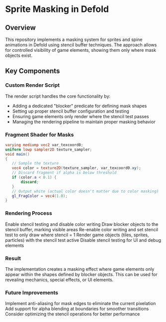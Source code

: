 # Sprite Masking in Defold

## Overview
This repository implements a masking system for sprites and spine animations in Defold using stencil buffer techniques. The approach allows for controlled visibility of game elements, showing them only where mask objects exist.

## Key Components

### Custom Render Script
The render script handles the core functionality by:
- Adding a dedicated "blocker" predicate for defining mask shapes
- Setting up proper stencil buffer configuration and testing
- Ensuring game elements only render where the stencil test passes
- Managing the rendering pipeline to maintain proper masking behavior

### Fragment Shader for Masks
```glsl
varying mediump vec2 var_texcoord0;
uniform lowp sampler2D texture_sampler;
void main()
{
   // Sample the texture
   vec4 color = texture2D(texture_sampler, var_texcoord0.xy);
   // Discard fragment if alpha is below threshold
   if (color.a < 0.1) {
       discard;
   }
   // Output white (actual color doesn't matter due to color masking)
   gl_FragColor = vec4(1.0);
}
```

### Rendering Process

Enable stencil testing and disable color writing
Draw blocker objects to the stencil buffer, marking visible areas
Re-enable color writing and set stencil test to only draw where stencil = 1
Render game objects (tiles, sprites, particles) with the stencil test active
Disable stencil testing for UI and debug elements

### Result
The implementation creates a masking effect where game elements only appear within the shapes defined by blocker objects. This can be used for revealing mechanics, special effects, or UI elements.

### Future Improvements
Implement anti-aliasing for mask edges to eliminate the current pixelation
Add support for alpha blending at boundaries for smoother transitions
Consider optimizing the stencil operations for better performance
